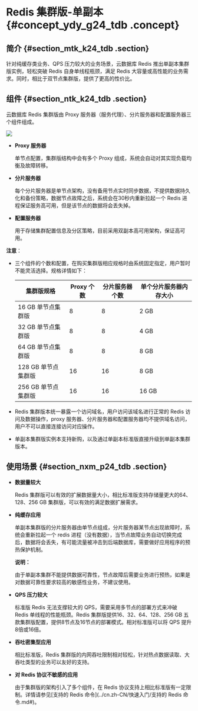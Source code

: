 # Redis 集群版-单副本 {#concept_ydy_g24_tdb .concept}

## 简介 {#section_mtk_k24_tdb .section}

针对纯缓存类业务、QPS 压力较大的业务场景，云数据库 Redis 推出单副本集群版实例，轻松突破 Redis 自身单线程瓶颈，满足 Redis 大容量或高性能的业务需求。同时，相比于双节点集群版，提供了更高的性价比。

## 组件 {#section_ntk_k24_tdb .section}

云数据库 Redis 集群版由 Proxy 服务器（服务代理）、分片服务器和配置服务器三个组件组成。

![](http://static-aliyun-doc.oss-cn-hangzhou.aliyuncs.com/assets/img/3107/921_zh-CN.png)

-   **Proxy 服务器**

    单节点配置，集群版结构中会有多个 Proxy 组成，系统会自动对其实现负载均衡及故障转移。

-   **分片服务器**

    每个分片服务器是单节点架构，没有备用节点实时同步数据，不提供数据持久化和备份策略，数据节点故障之后，系统会在30秒内重新拉起一个 Redis 进程保证服务高可用，但是该节点的数据将会丢失掉。

-   **配置服务器**

    用于存储集群配置信息及分区策略，目前采用双副本高可用架构，保证高可用。


**注意**：

-   三个组件的个数和配置，在购买集群版相应规格时由系统固定指定，用户暂时不能灵活选择。规格详情如下：

    |集群版规格|Proxy 个数|分片服务器个数|单个分片服务器内存大小|
    |-----|--------|-------|-----------|
    |16 GB 单节点集群版|8|8|2 GB|
    |32 GB 单节点集群版|8|8|4 GB|
    |64 GB 单节点集群版|8|8|8 GB|
    |128 GB 单节点集群版|16|16|8 GB|
    |256 GB 单节点集群版|16|16|16 GB|

-   Redis 集群版本统一暴露一个访问域名，用户访问该域名进行正常的 Redis 访问及数据操作，proxy 服务器、分片服务器和配置服务器均不提供域名访问，用户不可以直接连接访问对应操作。
-   单副本集群版实例本支持新购，以及通过单副本标准版直接升级到单副本集群版本。

## 使用场景 {#section_nxm_p24_tdb .section}

-   **数据量较大**

    Redis 集群版可以有效的扩展数据量大小，相比标准版支持存储量更大的64、128、256 GB 集群版，可以有效的满足数据扩展需求。

-   **纯缓存应用**

    单副本集群版的分片服务器由单节点组成，分片服务器某节点出现故障时，系统会重新拉起一个 redis 进程（没有数据），当节点故障业务自动切换完成后，数据将会丢失，有可能流量被冲击到后端数据库，需要做好应用程序的预热保护机制。

    **说明：** 

    由于单副本集群不能提供数据可靠性，节点故障后需要业务进行预热，如果是对数据可靠性要求较高的敏感性业务，不建议使用。

-   **QPS 压力较大**

    标准版 Redis 无法支撑较大的 QPS，需要采用多节点的部署方式来冲破 Redis 单线程的性能瓶颈。Redis 集群版提供16、32、64、128、256 GB 五款集群版配置，提供8节点及16节点的部署模式。相对标准版可以将 QPS 提升8倍或16倍。

-   **吞吐密集型应用**

    相比标准版，Redis 集群版的内网吞吐限制相对较松，针对热点数据读取、大吞吐类型的业务可以友好的支持。

-   **对 Redis 协议不敏感的应用**

    由于集群版的架构引入了多个组件，在 Redis 协议支持上相比标准版有一定限制。详情请参见[支持的 Redis 命令](../cn.zh-CN/快速入门/支持的 Redis 命令.md#)。


